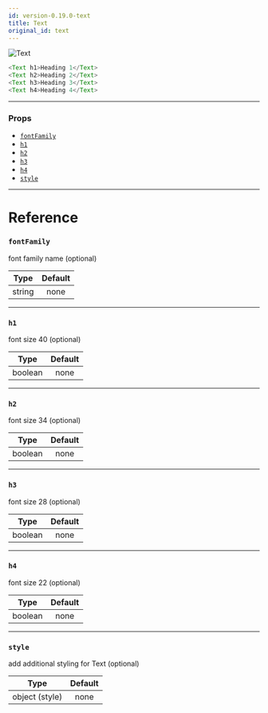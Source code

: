 ```yaml
---
id: version-0.19.0-text
title: Text
original_id: text
---
```


![Text](/react-native-elements/img/text.png)

```js
<Text h1>Heading 1</Text>
<Text h2>Heading 2</Text>
<Text h3>Heading 3</Text>
<Text h4>Heading 4</Text>
```

---

### Props

* [`fontFamily`](#fontfamily)
* [`h1`](#h1)
* [`h2`](#h2)
* [`h3`](#h3)
* [`h4`](#h4)
* [`style`](#style)

---

# Reference

### `fontFamily`

font family name (optional)

|  Type  | Default |
| :----: | :-----: |
| string |  none   |

---

### `h1`

font size 40 (optional)

|  Type   | Default |
| :-----: | :-----: |
| boolean |  none   |

---

### `h2`

font size 34 (optional)

|  Type   | Default |
| :-----: | :-----: |
| boolean |  none   |

---

### `h3`

font size 28 (optional)

|  Type   | Default |
| :-----: | :-----: |
| boolean |  none   |

---

### `h4`

font size 22 (optional)

|  Type   | Default |
| :-----: | :-----: |
| boolean |  none   |

---

### `style`

add additional styling for Text (optional)

|      Type      | Default |
| :------------: | :-----: |
| object (style) |  none   |
